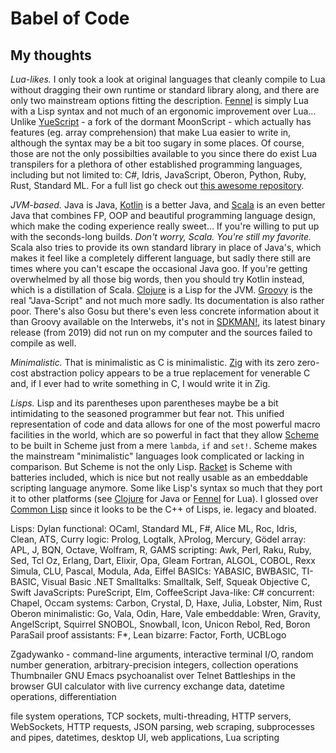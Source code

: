 # Babel of Code

## My thoughts

*Lua-likes.* I only took a look at original languages that cleanly compile to Lua without dragging their own runtime or standard library along, and there are only two mainstream options fitting the description. [Fennel](https://fennel-lang.org/) is simply Lua with a Lisp syntax and not much of an ergonomic improvement over Lua… Unlike [YueScript](https://yuescript.org/) - a fork of the dormant MoonScript - which actually has features (eg. array comprehension) that make Lua easier to write in, although the syntax may be a bit too sugary in some places. Of course, those are not the only possibilties available to you since there do exist Lua transpilers for a plethora of other established programming languages, including but not limited to: C#, Idris, JavaScript, Oberon, Python, Ruby, Rust, Standard ML. For a full list go check out [this awesome repository](https://github.com/hengestone/lua-languages).

*JVM-based.* Java is Java, [Kotlin](https://kotlinlang.org/) is a better Java, and [Scala](https://scala-lang.org/) is an even better Java that combines FP, OOP and beautiful programming language design, which make the coding experience really sweet… If you're willing to put up with the seconds-long builds. *Don't worry, Scala. You're still my favorite.* Scala also tries to provide its own standard library in place of Java's, which makes it feel like a completely different language, but sadly there still are times where you can't escape the occasional Java goo. If you're getting overwhelmed by all those big words, then you should try Kotlin instead, which is a distillation of Scala. [Clojure](https://clojure.org/) is a Lisp for the JVM. [Groovy](http://groovy-lang.org/) is the real "Java-Script" and not much more sadly. Its documentation is also rather poor. There's also Gosu but there's even less concrete information about it than Groovy available on the Interwebs, it's not in [SDKMAN!](https://sdkman.io/), its latest binary release (from 2019) did not run on my computer and the sources failed to compile as well.

*Minimalistic.* That is minimalistic as C is minimalistic. [Zig](https://ziglang.org/) with its zero zero-cost abstraction policy appears to be a true replacement for venerable C and, if I ever had to write something in C, I would write it in Zig.

*Lisps.* Lisp and its parentheses upon parentheses maybe be a bit intimidating to the seasoned programmer but fear not. This unified representation of code and data allows for one of the most powerful macro facilities in the world, which are so powerful in fact that they allow [Scheme](https://www.scheme.org/) to be built in Scheme just from a mere `lambda`, `if` and `set!`. Scheme makes the mainstream "minimalistic" languages look complicated or lacking in comparison. But Scheme is not the only Lisp. [Racket](https://racket-lang.org/) is Scheme with batteries included, which is nice but not really usable as an embeddable scripting language anymore. Some like Lisp's syntax so much that they port it to other platforms (see [Clojure](https://clojure.org/) for Java or [Fennel](https://fennel-lang.org/) for Lua). I glossed over [Common Lisp](https://lisp-lang.org/) since it looks to be the C++ of Lisps, ie. legacy and bloated.

Lisps: Dylan
functional: OCaml, Standard ML, F#, Alice ML, Roc, Idris, Clean, ATS, Curry
logic: Prolog, Logtalk, λProlog, Mercury, Gödel
array: APL, J, BQN, Octave, Wolfram, R, GAMS
scripting: Awk, Perl, Raku, Ruby, Sed, Tcl
Oz, Erlang, Dart, Elixir, Opa, Gleam
Fortran, ALGOL, COBOL, Rexx
Simula, CLU, Pascal, Modula, Ada, Eiffel
BASICs: YABASIC, BWBASIC, TI-BASIC, Visual Basic .NET
Smalltalks: Smalltalk, Self, Squeak
Objective C, Swift
JavaScripts: PureScript, Elm, CoffeeScript
Java-like: C#
concurrent: Chapel, Occam
systems: Carbon, Crystal, D, Haxe, Julia, Lobster, Nim, Rust
Oberon
minimalistic: Go, Vala, Odin, Hare, Vale
embeddable: Wren, Gravity, AngelScript, Squirrel
SNOBOL, Snowball, Icon, Unicon
Rebol, Red, Boron
ParaSail
proof assistants: F*, Lean
bizarre: Factor, Forth, UCBLogo

Zgadywanko - command-line arguments, interactive terminal I/O, random number generation, arbitrary-precision integers, collection operations
Thumbnailer
GNU Emacs psychoanalist over Telnet
Battleships in the browser
GUI calculator with live currency exchange data, datetime operations, differentiation

file system operations, TCP sockets, multi-threading, HTTP servers, WebSockets, HTTP requests, JSON parsing, web scraping, subprocesses and pipes, datetimes, desktop UI, web applications, Lua scripting
